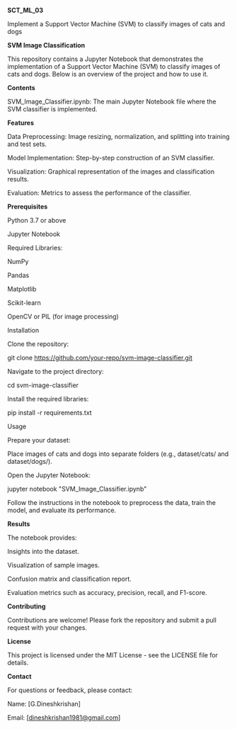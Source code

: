 **SCT_ML_03**

Implement a Support Vector Machine (SVM) to classify images of cats and dogs

**SVM Image Classification**

This repository contains a Jupyter Notebook that demonstrates the implementation of a Support Vector Machine (SVM) to classify images of cats and dogs. Below is an overview of the project and how to use it.

**Contents**

SVM_Image_Classifier.ipynb: The main Jupyter Notebook file where the SVM classifier is implemented.

**Features**

Data Preprocessing: Image resizing, normalization, and splitting into training and test sets.

Model Implementation: Step-by-step construction of an SVM classifier.

Visualization: Graphical representation of the images and classification results.

Evaluation: Metrics to assess the performance of the classifier.

**Prerequisites**

Python 3.7 or above

Jupyter Notebook

Required Libraries:

NumPy

Pandas

Matplotlib

Scikit-learn

OpenCV or PIL (for image processing)

Installation

Clone the repository:

git clone https://github.com/your-repo/svm-image-classifier.git

Navigate to the project directory:

cd svm-image-classifier

Install the required libraries:

pip install -r requirements.txt

Usage

Prepare your dataset:

Place images of cats and dogs into separate folders (e.g., dataset/cats/ and dataset/dogs/).

Open the Jupyter Notebook:

jupyter notebook "SVM_Image_Classifier.ipynb"

Follow the instructions in the notebook to preprocess the data, train the model, and evaluate its performance.

**Results**

The notebook provides:

Insights into the dataset.

Visualization of sample images.

Confusion matrix and classification report.

Evaluation metrics such as accuracy, precision, recall, and F1-score.

**Contributing**

Contributions are welcome! Please fork the repository and submit a pull request with your changes.

**License**

This project is licensed under the MIT License - see the LICENSE file for details.

**Contact**

For questions or feedback, please contact:

Name: [G.Dineshkrishan]

Email: [dineshkrishan1981@gmail.com]

